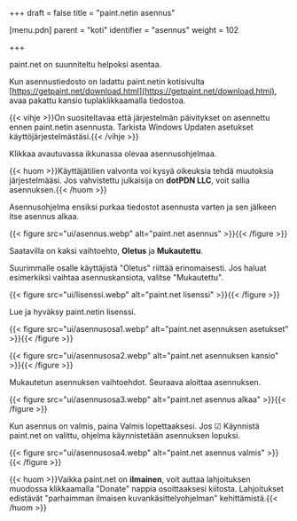 +++
draft = false
title = "paint.netin asennus"

[menu.pdn]
    parent = "koti"
    identifier = "asennus"
    weight = 102

+++

paint.net on suunniteltu helpoksi asentaa.

Kun asennustiedosto on ladattu paint.netin kotisivulta [https://getpaint.net/download.html](https://getpaint.net/download.html), avaa pakattu kansio tuplaklikkaamalla tiedostoa.

{{< vihje >}}On suositeltavaa että järjestelmän päivitykset on asennettu ennen paint.netin asennusta. Tarkista Windows Updaten asetukset käyttöjärjestelmästäsi.{{< /vihje >}}

Klikkaa avautuvassa ikkunassa olevaa asennusohjelmaa.

{{< huom >}}Käyttäjätilien valvonta voi kysyä oikeuksia tehdä muutoksia järjestelmääsi. Jos vahvistettu julkaisija on **dotPDN LLC**, voit sallia asennuksen.{{< /huom >}}

Asennusohjelma ensiksi purkaa tiedostot asennusta varten ja sen jälkeen itse asennus alkaa.

{{< figure src="ui/asennus.webp" alt="paint.net asennus" >}}{{< /figure >}}

Saatavilla on kaksi vaihtoehto, **Oletus** ja **Mukautettu**.

Suurimmalle osalle käyttäjistä "Oletus" riittää erinomaisesti. Jos haluat esimerkiksi vaihtaa asennuskansiota, valitse "Mukautettu".

{{< figure src="ui/lisenssi.webp" alt="paint.net lisenssi" >}}{{< /figure >}}

Lue ja hyväksy paint.netin lisenssi.

{{< figure src="ui/asennusosa1.webp" alt="paint.net asennuksen asetukset" >}}{{< /figure >}}

{{< figure src="ui/asennusosa2.webp" alt="paint.net asennuksen kansio" >}}{{< /figure >}}

Mukautetun asennuksen vaihtoehdot. Seuraava aloittaa asennuksen.

{{< figure src="ui/asennusosa3.webp" alt="paint.net asennus alkaa" >}}{{< /figure >}}

Kun asennus on valmis, paina Valmis lopettaaksesi. Jos &#x2611; Käynnistä paint.net on valittu, ohjelma käynnistetään asennuksen lopuksi.

{{< figure src="ui/asennusosa4.webp" alt="paint.net asennus valmis" >}}{{< /figure >}}

{{< huom >}}Vaikka paint.net on **ilmainen**, voit auttaa lahjoituksen muodossa klikkaamalla "Donate" nappia osoittaaksesi kiitosta. Lahjoitukset edistävät "parhaimman ilmaisen kuvankäsittelyohjelman" kehittämistä.{{< /huom >}}
